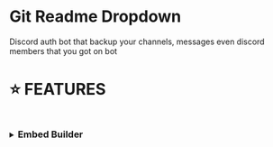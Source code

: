# Git Readme Dropdown
Discord auth bot that backup your channels, messages even discord members that you got on bot

# ⭐ FEATURES

<details>
    <summary>
        <h3 style="display: inline-block">Embed Builder</h3>
    </summary>

` 📞 ` Default Embed:
![image](https://github.com/iLxlo/discord-authbot/assets/98545753/d41e7084-1fc0-4b80-969a-f23a1662d555)

`🦈` Embed builder:
![image](https://github.com/iLxlo/discord-authbot/assets/98545753/1d1ca6d9-c60e-4fe1-bd27-c9cfa79d9a43)


<details>
    <summary>
        <h3 style="display: inline-block">🐞 ADVANCED LOGS</h3>
    </summary>

📂 LOGS: 
![Discord_Es9Fh7ZGtl](https://github.com/iLxlo/discord-authbot/assets/98545753/699bb95a-6ef2-4ea2-8f1b-ac77f8b9b9f9)

👨‍💻 ABOUT BOT:
![image](https://github.com/iLxlo/discord-authbot/assets/98545753/26867315-1420-4910-8861-da8a329c9b58)
